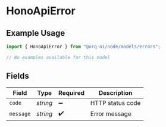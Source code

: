 # HonoApiError

## Example Usage

```typescript
import { HonoApiError } from "@orq-ai/node/models/errors";

// No examples available for this model
```

## Fields

| Field              | Type               | Required           | Description        |
| ------------------ | ------------------ | ------------------ | ------------------ |
| `code`             | *string*           | :heavy_minus_sign: | HTTP status code   |
| `message`          | *string*           | :heavy_check_mark: | Error message      |